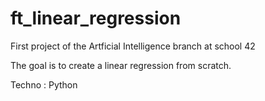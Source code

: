 # ft_linear_regression

First project of the Artficial Intelligence branch at school 42

The goal is to create a linear regression from scratch.

Techno : Python

